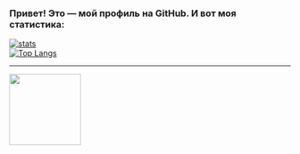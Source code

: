 ### Привет! Это — мой профиль на GitHub. И вот моя статистика: 
[![stats](https://github-readme-stats.vercel.app/api?username=Nubovik01&count_private=true&show_icons=true&theme=github_dark)](https://github.com/anuraghazra/github-readme-stats)<br>
[![Top Langs](https://github-readme-stats.vercel.app/api/top-langs/?username=Nubovik01&theme=github_dark)](https://github.com/anuraghazra/github-readme-stats)

---
<a href="https://discord.gg/EJc8UC7yhZ">
  <img src="http://invidget.switchblade.xyz/EJc8UC7yhZ"/ witdh="128px" height="128px">
</a>
